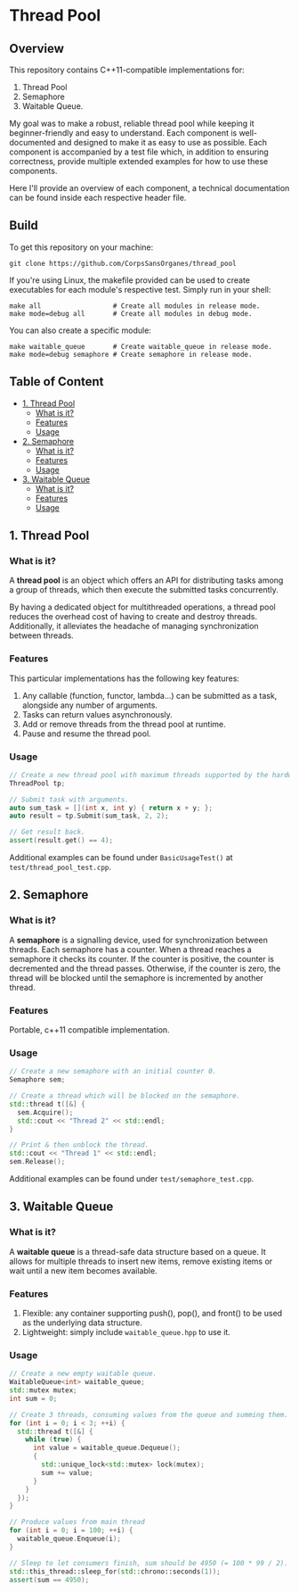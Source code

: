 # Thread Pool
## Overview
This repository contains C++11-compatible implementations for:

1. Thread Pool
2. Semaphore 
3. Waitable Queue. 

My goal was to make a robust, reliable thread pool while keeping it beginner-friendly and easy to understand.
Each component is well-documented and designed to make it as easy to use as possible.
Each component is accompanied by a test file which, in addition to ensuring correctness, provide multiple extended examples for how to use these components.

Here I'll provide an overview of each component, a technical documentation can be found inside each respective header file.

## Build
To get this repository on your machine:
```SHELL
git clone https://github.com/CorpsSansOrganes/thread_pool
```
If you're using Linux, the makefile provided can be used to create executables for each module's respective test.
Simply run in your shell:
```SHELL
make all                  # Create all modules in release mode.
make mode=debug all       # Create all modules in debug mode.
```

You can also create a specific module:
```SHELL
make waitable_queue       # Create waitable_queue in release mode.
make mode=debug semaphore # Create semaphore in release mode.
```

## Table of Content
  * [1. Thread Pool](#1-thread-pool)
    + [What is it?](#what-is-it-)
    + [Features](#features)
    + [Usage](#usage)
  * [2. Semaphore](#2-semaphore)
    + [What is it?](#what-is-it--1)
    + [Features](#features-1)
    + [Usage](#usage-1)
  * [3. Waitable Queue](#3-waitable-queue)
    + [What is it?](#what-is-it--2)
    + [Features](#features-2)
    + [Usage](#usage-2)
    
## 1. Thread Pool 
### What is it?
A **thread pool** is an object which offers an API for distributing tasks among a group of threads, which then execute the submitted tasks
concurrently.

By having a dedicated object for multithreaded operations, a thread pool reduces the overhead cost of having to create and destroy threads.
Additionally, it alleviates the headache of managing synchronization between threads.

### Features
This particular implementations has the following key features:
1. Any callable (function, functor, lambda...) can be submitted as a task, alongside any number of arguments.
2. Tasks can return values asynchronously.
3. Add or remove threads from the thread pool at runtime.
4. Pause and resume the thread pool.

### Usage
```C++
// Create a new thread pool with maximum threads supported by the hardware.
ThreadPool tp; 

// Submit task with arguments.
auto sum_task = [](int x, int y) { return x + y; };
auto result = tp.Submit(sum_task, 2, 2);

// Get result back.
assert(result.get() == 4);
```

Additional examples can be found under `BasicUsageTest()` at `test/thread_pool_test.cpp`.

## 2. Semaphore
### What is it?
A **semaphore** is a signalling device, used for synchronization between threads.
Each semaphore has a counter. When a thread reaches a semaphore it checks its counter. If the counter is positive, the counter is decremented
and the thread passes. Otherwise, if the counter is zero, the thread will be blocked until the semaphore is incremented by another thread.

### Features
Portable, c++11 compatible implementation.

### Usage 
```C++
// Create a new semaphore with an initial counter 0.
Semaphore sem;

// Create a thread which will be blocked on the semaphore.
std::thread t([&] {
  sem.Acquire();
  std::cout << "Thread 2" << std::endl;
}

// Print & then unblock the thread.
std::cout << "Thread 1" << std::endl;
sem.Release();
```

Additional examples can be found under `test/semaphore_test.cpp`.

## 3. Waitable Queue
### What is it?
A **waitable queue** is a thread-safe data structure based on a queue. It allows for multiple threads to insert new items, remove existing
items or wait until a new item becomes available.

### Features 
1. Flexible: any container supporting push(), pop(), and front() to be used as the underlying data structure.
2. Lightweight: simply include `waitable_queue.hpp` to use it.

### Usage
```C++
// Create a new empty waitable queue.
WaitableQueue<int> waitable_queue;
std::mutex mutex;
int sum = 0;

// Create 3 threads, consuming values from the queue and summing them.
for (int i = 0; i < 3; ++i) {
  std::thread t([&] {
    while (true) {
      int value = waitable_queue.Dequeue();
      {
        std::unique_lock<std::mutex> lock(mutex);
        sum += value;
      }
    }
  });
}

// Produce values from main thread
for (int i = 0; i = 100; ++i) {
  waitable_queue.Enqueue(i);
}

// Sleep to let consumers finish, sum should be 4950 (= 100 * 99 / 2).
std::this_thread::sleep_for(std::chrono::seconds(1));
assert(sum == 4950);
```
